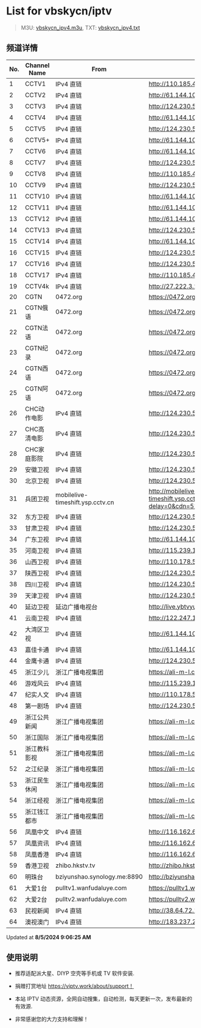 # List for **vbskycn/iptv**

> M3U: [vbskycn_ipv4.m3u](./vbskycn_ipv4.m3u ), TXT: [vbskycn_ipv4.txt](./txt/vbskycn_ipv4.txt )

## 频道详情

| No. | Channel Name | From | Source |
| --- | ------------ | ---- | ------ |
| 1 | CCTV1 | IPv4 直链 | <http://110.185.42.110:8688/udp/239.93.0.184:5140> |
| 2 | CCTV2 | IPv4 直链 | <http://61.144.100.128:8090/udp/239.77.1.158:5146> |
| 3 | CCTV3 | IPv4 直链 | <http://124.230.56.89:55555/udp/239.76.246.153:1234> |
| 4 | CCTV4 | IPv4 直链 | <http://61.144.100.128:8090/udp/239.77.1.163:5146> |
| 5 | CCTV5 | IPv4 直链 | <http://124.230.56.89:55555/udp/239.76.246.155:1234> |
| 6 | CCTV5+ | IPv4 直链 | <http://61.144.100.128:8090/udp/239.77.0.87:5146> |
| 7 | CCTV6 | IPv4 直链 | <http://61.144.100.128:8090/udp/239.77.0.171:5146> |
| 8 | CCTV7 | IPv4 直链 | <http://124.230.56.89:55555/udp/239.76.246.157:1234> |
| 9 | CCTV8 | IPv4 直链 | <http://110.185.42.110:8688/udp/239.93.42.39:5140> |
| 10 | CCTV9 | IPv4 直链 | <http://124.230.56.89:55555/udp/239.76.246.159:1234> |
| 11 | CCTV10 | IPv4 直链 | <http://61.144.100.128:8090/udp/239.77.1.113:5146> |
| 12 | CCTV11 | IPv4 直链 | <http://61.144.100.128:8090/udp/239.77.1.238:5146> |
| 13 | CCTV12 | IPv4 直链 | <http://61.144.100.128:8090/udp/239.77.1.109:5146> |
| 14 | CCTV13 | IPv4 直链 | <http://124.230.56.89:55555/udp/239.76.246.93:1234> |
| 15 | CCTV14 | IPv4 直链 | <http://61.144.100.128:8090/udp/239.77.1.161:5146> |
| 16 | CCTV15 | IPv4 直链 | <http://124.230.56.89:55555/udp/239.76.245.252:1234> |
| 17 | CCTV16 | IPv4 直链 | <http://124.230.56.89:55555/udp/239.76.246.98:1234> |
| 18 | CCTV17 | IPv4 直链 | <http://110.185.42.110:8688/udp/239.93.0.92:5140> |
| 19 | CCTV4k | IPv4 直链 | <http://27.222.3.214/liveali-tp4k.cctv.cn/live/4K10M.stream/playlist.m3u8> |
| 20 | CGTN | 0472.org | <https://0472.org/hls/cgtn.m3u8> |
| 21 | CGTN俄语 | 0472.org | <https://0472.org/hls/cgtne.m3u8> |
| 22 | CGTN法语 | 0472.org | <https://0472.org/hls/cgtnf.m3u8> |
| 23 | CGTN纪录 | 0472.org | <https://0472.org/hls/cgtnd.m3u8> |
| 24 | CGTN西语 | 0472.org | <https://0472.org/hls/cgtnx.m3u8> |
| 25 | CGTN阿语 | 0472.org | <https://0472.org/hls/cgtna.m3u8> |
| 26 | CHC动作电影 | IPv4 直链 | <http://124.230.56.89:55555/udp/239.76.245.243:1234> |
| 27 | CHC高清电影 | IPv4 直链 | <http://124.230.56.89:55555/udp/239.76.245.242:1234> |
| 28 | CHC家庭影院 | IPv4 直链 | <http://124.230.56.89:55555/udp/239.76.245.241:1234> |
| 29 | 安徽卫视 | IPv4 直链 | <http://124.230.56.89:55555/udp/239.76.245.196:1234> |
| 30 | 北京卫视 | IPv4 直链 | <http://124.230.56.89:55555/udp/239.76.246.184:1234> |
| 31 | 兵团卫视 | mobilelive-timeshift.ysp.cctv.cn | <http://mobilelive-timeshift.ysp.cctv.cn/timeshift/ysp/2022606701/timeshift.m3u8?delay=0&cdn=5202> |
| 32 | 东方卫视 | IPv4 直链 | <http://124.230.56.89:55555/udp/239.76.246.186:1234> |
| 33 | 甘肃卫视 | IPv4 直链 | <http://124.230.56.89:55555/udp/239.76.246.94:1234> |
| 34 | 广东卫视 | IPv4 直链 | <http://61.144.100.128:8090/udp/239.77.1.19:5146> |
| 35 | 河南卫视 | IPv4 直链 | <http://115.239.105.70:9999/udp/233.50.201.144:5140> |
| 36 | 山西卫视 | IPv4 直链 | <http://110.178.52.143:8082/udp/239.1.1.1:8001> |
| 37 | 陕西卫视 | IPv4 直链 | <http://124.230.56.89:55555/udp/239.76.254.76:9000> |
| 38 | 四川卫视 | IPv4 直链 | <http://124.230.56.89:55555/udp/239.76.246.91:1234> |
| 39 | 天津卫视 | IPv4 直链 | <http://124.230.56.89:55555/udp/239.76.246.185:1234> |
| 40 | 延边卫视 | 延边广播电视台 | <http://live.ybtvyun.com/video/s10006-44f040627ca1/index.m3u8> |
| 41 | 云南卫视 | IPv4 直链 | <http://122.247.120.120:9999/udp/233.50.200.115:5140> |
| 42 | 大湾区卫视 | IPv4 直链 | <http://61.144.100.128:8090/udp/239.77.0.215:5146> |
| 43 | 嘉佳卡通 | IPv4 直链 | <http://61.144.100.128:8090/udp/239.77.0.179:5146> |
| 44 | 金鹰卡通 | IPv4 直链 | <http://124.230.56.89:55555/udp/239.76.245.120:1234> |
| 45 | 浙江少儿 | 浙江广播电视集团 | <https://ali-m-l.cztv.com/channels/lantian/channel008/1080p.m3u8> |
| 46 | 游戏风云 | IPv4 直链 | <http://115.239.105.70:9999/udp/233.50.200.14:5140> |
| 47 | 纪实人文 | IPv4 直链 | <http://110.178.52.143:8082/udp/239.1.1.45:8045> |
| 48 | 第一剧场 | IPv4 直链 | <http://124.230.56.89:55555/udp/239.76.254.49:9000> |
| 49 | 浙江公共新闻 | 浙江广播电视集团 | <https://ali-m-l.cztv.com/channels/lantian/channel007/1080p.m3u8> |
| 50 | 浙江国际 | 浙江广播电视集团 | <https://ali-m-l.cztv.com/channels/lantian/channel010/1080p.m3u8> |
| 51 | 浙江教科影视 | 浙江广播电视集团 | <https://ali-m-l.cztv.com/channels/lantian/channel004/1080p.m3u8> |
| 52 | 之江纪录 | 浙江广播电视集团 | <https://ali-m-l.cztv.com/channels/lantian/channel012/1080p.m3u8> |
| 53 | 浙江民生休闲 | 浙江广播电视集团 | <https://ali-m-l.cztv.com/channels/lantian/channel006/1080p.m3u8> |
| 54 | 浙江经视 | 浙江广播电视集团 | <https://ali-m-l.cztv.com/channels/lantian/channel003/1080p.m3u8> |
| 55 | 浙江钱江都市 | 浙江广播电视集团 | <https://ali-m-l.cztv.com/channels/lantian/channel002/1080p.m3u8> |
| 56 | 凤凰中文 | IPv4 直链 | <http://116.162.6.192/1.v.smtcdns.net/qctv.fengshows.cn/live/0701pcc72.m3u8> |
| 57 | 凤凰资讯 | IPv4 直链 | <http://116.162.6.192/1.v.smtcdns.net/qctv.fengshows.cn/live/0701pin72.m3u8> |
| 58 | 凤凰香港 | IPv4 直链 | <http://116.162.6.192/1.v.smtcdns.net/qctv.fengshows.cn/live/0701phk72.m3u8> |
| 59 | 香港卫视 | zhibo.hkstv.tv | <http://zhibo.hkstv.tv/livestream/mutfysrq/playlist.m3u8> |
| 60 | 明珠台 | bziyunshao.synology.me:8890 | <http://bziyunshao.synology.me:8890/bysid/2> |
| 61 | 大爱1台 | pulltv1.wanfudaluye.com | <https://pulltv1.wanfudaluye.com/live/tv1.m3u8> |
| 62 | 大爱2台 | pulltv2.wanfudaluye.com | <https://pulltv2.wanfudaluye.com/live/tv2.m3u8> |
| 63 | 民视新闻 | IPv4 直链 | <http://38.64.72.148:80/hls/modn/list/4012/chunklist1.m3u8> |
| 64 | 澳视澳门 | IPv4 直链 | <http://183.237.246.14:9931/tsfile/live/1039_1.m3u8> |

Updated at **8/5/2024 9:06:25 AM**

## 使用说明

- 推荐适配派大星、DIYP 空壳等手机或 TV 软件安装.

- 捐赠打赏地址 <https://viptv.work/about/support！>

- 本站 IPTV 动态资源，全网自动搜集，自动检测，每天更新一次，发布最新的有效源.

- 非常感谢您的大力支持和理解！
